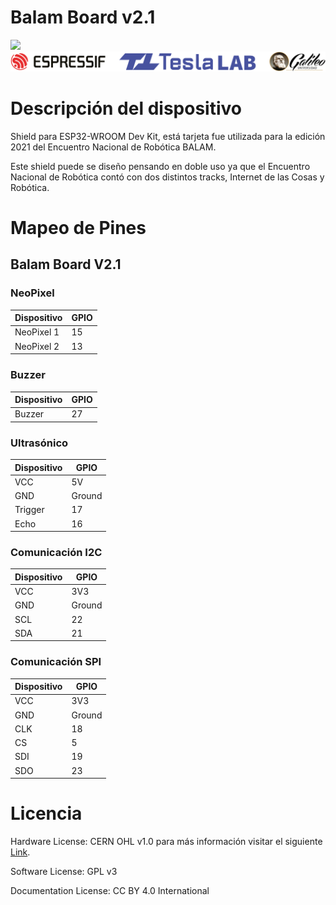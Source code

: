 # Balam Board v2.1

![](/img/kit.png)
![](/img/logos.png)

# Descripción del dispositivo

Shield para ESP32-WROOM Dev Kit, está tarjeta fue utilizada para la edición 2021 del Encuentro Nacional de Robótica BALAM. 

Este shield puede se diseño pensando en doble uso ya que el Encuentro Nacional de Robótica contó con dos distintos tracks, Internet de las Cosas y Robótica.


# Mapeo de Pines

## Balam Board V2.1 

### NeoPixel
Dispositivo | GPIO 
--- | --- 
NeoPixel 1 | 15 
NeoPixel 2 | 13 

### Buzzer
Dispositivo | GPIO 
--- | --- 
Buzzer | 27 

### Ultrasónico
Dispositivo | GPIO 
--- | --- 
VCC | 5V
GND | Ground
Trigger | 17
Echo | 16

### Comunicación I2C
Dispositivo | GPIO 
--- | --- 
VCC | 3V3
GND | Ground
SCL | 22
SDA | 21

### Comunicación SPI
Dispositivo | GPIO 
--- | --- 
VCC | 3V3
GND | Ground
CLK | 18
CS | 5
SDI | 19
SDO | 23


# Licencia

Hardware License: CERN OHL v1.0 para más información visitar el siguiente [Link][CERN_v1].

[CERN_v1]: https://ohwr.org/project/cernohl/wikis/Documents/CERN-OHL-version-1.2

Software License: GPL v3

Documentation License: CC BY 4.0 International
